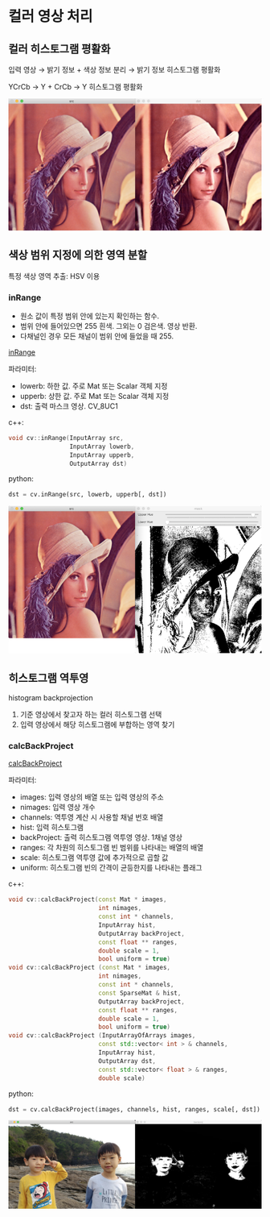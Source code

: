 # 컬러 영상 처리

## 컬러 히스토그램 평활화

입력 영상 → 밝기 정보 + 색상 정보 분리 → 밝기 정보 히스토그램 평활화

YCrCb → Y + CrCb → Y 히스토그램 평활화

![](images/color.hist.png)

## 색상 범위 지정에 의한 영역 분할

특정 색상 영역 추출: HSV 이용

### inRange

- 원소 값이 특정 범위 안에 있는지 확인하는 함수.
- 범위 안에 들어있으면 255 흰색. 그외는 0 검은색. 영상 반환.
- 다채널인 경우 모든 채널이 범위 안에 들었을 때 255.

[inRange](https://docs.opencv.org/master/d2/de8/group__core__array.html#ga48af0ab51e36436c5d04340e036ce981)

파라미터:

- lowerb: 하한 값. 주로 Mat 또는 Scalar 객체 지정
- upperb: 상한 값. 주로 Mat 또는 Scalar 객체 지정
- dst: 출력 마스크 영상. CV_8UC1

c++:

```cpp
void cv::inRange(InputArray src,
                 InputArray lowerb,
                 InputArray upperb,
                 OutputArray dst)
```

python:

```python
dst = cv.inRange(src, lowerb, upperb[, dst])
```

![](images/isrange.png)

## 히스토그램 역투영

histogram backprojection

1. 기준 영상에서 찾고자 하는 컬러 히스토그램 선택
2. 입력 영상에서 해당 히스토그램에 부합하는 영역 찾기

### calcBackProject

[calcBackProject](https://docs.opencv.org/master/d6/dc7/group__imgproc__hist.html#ga3a0af640716b456c3d14af8aee12e3ca)

파라미터:

- images: 입력 영상의 배열 또는 입력 영상의 주소
- nimages: 입력 영상 개수
- channels: 역투영 계산 시 사용할 채널 번호 배열
- hist: 입력 히스토그램
- backProject: 출력 히스토그램 역투영 영상. 1채널 영상
- ranges: 각 차원의 히스토그램 빈 범위를 나타내는 배열의 배열
- scale: 히스토그램 역투영 값에 추가적으로 곱할 값
- uniform: 히스토그램 빈의 간격이 균등한지를 나타내는 플래그

c++:

```cpp
void cv::calcBackProject(const Mat * images,
                         int nimages,
                         const int * channels,
                         InputArray hist,
                         OutputArray backProject,
                         const float ** ranges,
                         double scale = 1,
                         bool uniform = true)
void cv::calcBackProject (const Mat * images,
                         int nimages,
                         const int * channels,
                         const SparseMat & hist,
                         OutputArray backProject,
                         const float ** ranges,
                         double scale = 1,
                         bool uniform = true)
void cv::calcBackProject (InputArrayOfArrays images,
                         const std::vector< int > & channels,
                         InputArray hist,
                         OutputArray dst,
                         const std::vector< float > & ranges,
                         double scale)
```

python:

```python
dst = cv.calcBackProject(images, channels, hist, ranges, scale[, dst])
```

![](images/backprojection.png)
